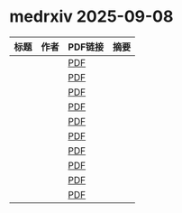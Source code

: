 # medrxiv 2025-09-08

| 标题 | 作者 | PDF链接 |  摘要 |
|------|------|--------|------|
|  |  | [PDF](https://doi.org/10.1101/2025.09.03.25335043) |  |
|  |  | [PDF](https://doi.org/10.1101/2025.09.05.25335089) |  |
|  |  | [PDF](https://doi.org/10.1101/2025.09.07.25334910) |  |
|  |  | [PDF](https://doi.org/10.1101/2025.09.05.25335178) |  |
|  |  | [PDF](https://doi.org/10.1101/2025.09.03.25334977) |  |
|  |  | [PDF](https://doi.org/10.1101/2025.09.04.25335102) |  |
|  |  | [PDF](https://doi.org/10.1101/2025.09.02.25334895) |  |
|  |  | [PDF](https://doi.org/10.1101/2025.09.05.25335150) |  |
|  |  | [PDF](https://doi.org/10.1101/2025.09.04.25335098) |  |
|  |  | [PDF](https://doi.org/10.1101/2025.09.01.25334793) |  |
